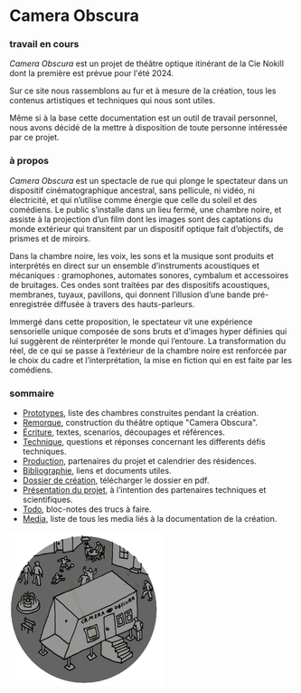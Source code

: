 # Camera Obscura

### travail en cours

*Camera Obscura* est un projet de théâtre optique itinérant de la Cie Nokill dont la première est prévue pour l'été 2024. 

Sur ce site nous rassemblons au fur et à mesure de la création, tous les contenus artistiques et techniques qui nous sont utiles. 

Même si à la base cette documentation est un outil de travail personnel, nous avons décidé de la mettre à disposition de toute personne intéressée par ce projet.

### à propos

*Camera Obscura* est un spectacle de rue qui plonge le spectateur dans un dispositif cinématographique ancestral, sans pellicule, ni vidéo, ni électricité, et qui n’utilise comme énergie que celle du soleil et des comédiens. Le public s’installe dans un lieu fermé, une chambre noire, et assiste à la projection d’un film dont les images sont des captations du monde extérieur qui transitent par un dispositif optique fait d’objectifs, de prismes et de miroirs.

Dans la chambre noire, les voix, les sons et la musique sont produits et interprétés en direct sur un ensemble d’instruments acoustiques et mécaniques : gramophones, automates sonores, cymbalum et accessoires de bruitages. Ces ondes sont traitées par des dispositifs acoustiques, membranes, tuyaux, pavillons, qui donnent l’illusion d’une bande pré-enregistrée diffusée à travers des hauts-parleurs.

Immergé dans cette proposition, le spectateur vit une expérience sensorielle unique composée de sons bruts et d’images hyper définies qui lui suggèrent de réinterpréter le monde qui l’entoure. La transformation du réel, de ce qui se passe à l’extérieur de la chambre noire est renforcée par le choix du cadre et l’interprétation, la mise en fiction qui en est faite par les comédiens. 

### sommaire

- [Prototypes](contenu/prototypes), liste des chambres construites pendant la création.
- [Remorque](contenu/remorque.md), construction du théâtre optique "Camera Obscura".
- [Écriture](contenu/ecriture), textes, scenarios, découpages et références.
- [Technique](contenu/technique), questions et réponses concernant les differents défis techniques. 
- [Production](contenu/production.md), partenaires du projet et calendrier des résidences.
- [Bibliographie](contenu/bibliographie.md), liens et documents utiles.
- [Dossier de création](contenu/dossier/dossier-camera-obscura-2024-web.pdf), télécharger le dossier en pdf.
- [Présentation du projet](contenu/presentation-partenaires.md), à l’intention des partenaires techniques et scientifiques.
- [Todo](contenu/todo.md), bloc-notes des trucs à faire.
- [Media](contenu/media.md), liste de tous les media liés à la documentation de la création.


![Dessin de la remorque](contenu/dessins/macaron_thumb_9.png)
